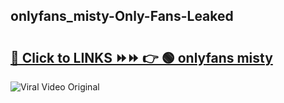 
 ## onlyfans_misty-Only-Fans-Leaked

# <h2><a href="https://clipsfans.com/onlyfans_misty&ref=git">🔗 Click to LINKS ⏩⏩ 👉 🟢 onlyfans misty </a></h2>

<a href="https://clipsfans.com/onlyfans_misty&ref=git" rel="nofollow" data-target="animated-image.originalLink"><img src="https://i.ibb.co.com/xMMVF88/686577567.gif" alt="Viral Video Original" style="max-width: 100%; display: inline-block;" data-target="animated-image.originalImage"></a>
